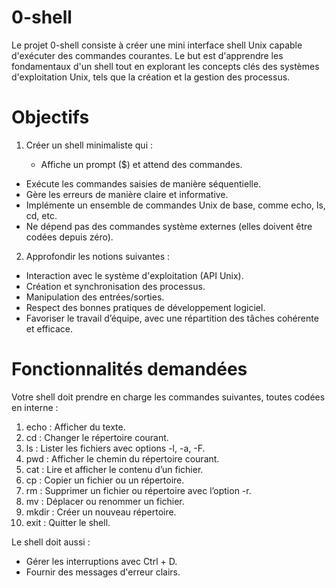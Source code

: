 # 0-shell

Le projet 0-shell consiste à créer une mini interface shell Unix capable d'exécuter des commandes courantes. Le but est d'apprendre les fondamentaux d'un shell tout en explorant les concepts clés des systèmes d'exploitation Unix, tels que la création et la gestion des processus.

# Objectifs

1. Créer un shell minimaliste qui :

   - Affiche un prompt ($) et attend des commandes.
- Exécute les commandes saisies de manière séquentielle.
- Gère les erreurs de manière claire et informative.
- Implémente un ensemble de commandes Unix de base, comme echo, ls, cd, etc.
- Ne dépend pas des commandes système externes (elles doivent être codées depuis zéro).

2. Approfondir les notions suivantes :

- Interaction avec le système d'exploitation (API Unix).
- Création et synchronisation des processus.
- Manipulation des entrées/sorties.
- Respect des bonnes pratiques de développement logiciel.
- Favoriser le travail d’équipe, avec une répartition des tâches cohérente et efficace.

# Fonctionnalités demandées
 Votre shell doit prendre en charge les commandes suivantes, toutes codées en interne :

1. echo : Afficher du texte.
2. cd : Changer le répertoire courant.
3. ls : Lister les fichiers avec options -l, -a, -F.
4. pwd : Afficher le chemin du répertoire courant.
5. cat : Lire et afficher le contenu d’un fichier.
6. cp : Copier un fichier ou un répertoire.
7. rm : Supprimer un fichier ou répertoire avec l’option -r.
8. mv : Déplacer ou renommer un fichier.
9. mkdir : Créer un nouveau répertoire.
10. exit : Quitter le shell.

Le shell doit aussi :

- Gérer les interruptions avec Ctrl + D.
- Fournir des messages d'erreur clairs.
